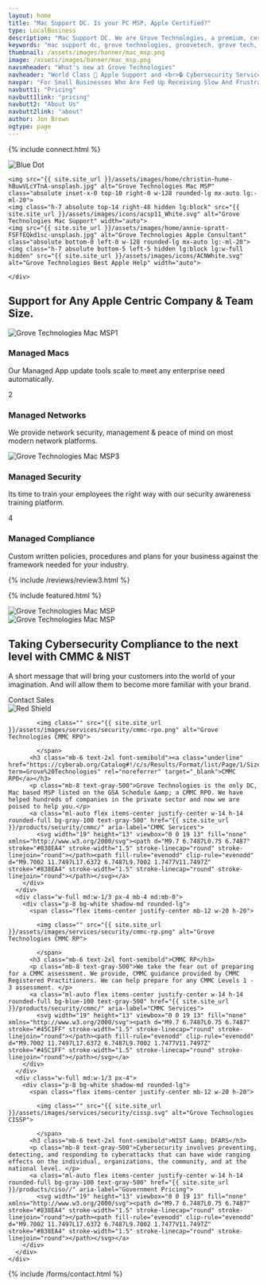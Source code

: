```yaml
---
layout: home
title: "Mac Support DC. Is your PC MSP, Apple Certified?"
type: LocalBusiness
description: "Mac Support DC. We are Grove Technologies, a premium, certified, Mac MSP for DC's Mac based businesses!" 
keywords: "mac support dc, grove technologies, groovetech, grove tech, mac dc, it services, it consultant, managed services, mac support near me, apple certified help, solve major issues, mac deployment mdm, custom mac services, hiring grove technologies, virtual cio ciso, ciso managed fleet, dc maryland virginia, mac services tailored, mac support team, managed it services, helpdesk support, it consulting companies, apple store repair, it support services, it outsourcing, managed network services, it service provider, mac support, Mac support, Mac support number Mac support chat, Mac support phone number, Mac support store, Mac support near me, Mac support apple, Mac support customer service, Mac support appointment, Mac support chat live"
thumbnail: /assets/images/banner/mac_msp.png
image: /assets/images/banner/mac_msp.png
navsmheader: "What's new at Grove Technologies"
navheader: "World Class  Apple Support and <br>🔒 Cybersecurity Services"
navpar: "For Small Businesses Who Are Fed Up Receiving Slow And Frustrating IT Support From Traditional PC MSP’s, Grove Provides Quick and Responsive <a href=\"https://consultants.apple.com/us/profile/2045642\" rel=\"noreferrer\" class=\"font-bold\" title=\"Grove Technologies a member of the Apple Consultants Network\" target=\"_blank\">Mac Support</a>, Network & Cybersecurity Services Nationwide."
navbutt1: "Pricing"
navbutt1link: "pricing"
navbutt2: "About Us"
navbutt2link: "about"
author: Jon Brown
ogtype: page
---
```


{% include connect.html %}

<section class="relative py-20 mt-40 lg:mt-0 lg:py-40 lg:mb-0"><img class="hidden lg:block absolute bottom-0 left-0 mb-40" src="{{ site.site_url }}/assets/zeus-assets/icons/dots/blue-dot-left-bars.svg" alt="Blue Dot"><div class="container px-4 mx-auto">
<div class="flex flex-wrap -mx-4">
  <div class="relative w-full lg:w-1/2 px-4 order-last lg:order-first flex items-center hidden lg:block">

	<img src="{{ site.site_url }}/assets/images/home/christin-hume-hBuwVLcYTnA-unsplash.jpg" alt="Grove Technologies Mac MSP" class="absolute inset-x-0 top-10 right-0 w-128 rounded-lg mx-auto lg:-ml-20">
	<img class="h-7 absolute top-14 right-48 hidden lg:block" src="{{ site.site_url }}/assets/images/icons/acsp11_White.svg" alt="Grove Technologies Mac Support" width="auto">
	<img src="{{ site.site_url }}/assets/images/home/annie-spratt-FSFfEQkd1sc-unsplash.jpg" alt="Grove Technologies Apple Consultant" class="absolute bottom-0 left-0 w-128 rounded-lg mx-auto lg:-ml-20">
	<img class="h-7 absolute bottom-5 left-5 hidden lg:block lg:w-full hidden" src="{{ site.site_url }}/assets/images/icons/ACNWhite.svg" alt="Grove Technologies Best Apple Help" width="auto">
	
	</div>
  <div class="w-full lg:w-1/2 px-4 mb-6 lg:mb-0">
	<div class="max-w-xl">
	  <h2 class="mb-10 lg:mb-16 text-4xl font-heading">Support for Any Apple Centric Company &amp; Team Size.</h2>
	  <div class="relative flex flex-wrap -mx-4 -mb-12">
		<div class="relative w-full lg:w-1/2 px-4 mb-12">
		  <img class="hidden lg:block absolute top-0 left-0 ml-24 -mt-10" src="{{ site.site_url }}/assets/zeus-assets/icons/line-little-top.svg" alt="Grove Technologies Mac MSP"><span class="flex items-center justify-center w-12 h-12 mb-6 lg:mb-8 rounded-full bg-blue-400 text-white text-sm">1</span>
		  <h3 class="mb-4 text-2xl font-semibold font-heading">Managed Macs</h3>
		  <p class="text-xl text-gray-500">Our Managed App update tools scale to meet any enterprise need automatically.</p>
		</div>
		<div class="w-full lg:w-1/2 px-4 mb-12">
		  <span class="flex items-center justify-center w-12 h-12 mb-6 lg:mb-8 rounded-full bg-red-400 text-white text-sm">2</span>
		  <h3 class="mb-4 text-2xl font-semibold font-heading">Managed Networks</h3>
		  <p class="text-xl text-gray-500">We provide network security, management &amp; peace of mind on most modern network platforms.</p>
		</div>
		<div class="relative w-full lg:w-1/2 px-4 mb-12">
		  <img class="hidden lg:block absolute top-0 left-0 -mt-24 ml-24" src="{{ site.site_url }}/assets/zeus-assets/icons/line-little.svg" alt="Grove Technologies Mac MSP"><span class="flex items-center justify-center w-12 h-12 mb-6 lg:mb-8 rounded-full bg-yellow-400 text-white text-sm">3</span>
		  <h3 class="mb-4 text-2xl font-semibold font-heading">Managed Security</h3>
		  <p class="text-xl text-gray-500">Its time to train your employees the right way with our security awareness training platform.</p>
		</div>
		<div class="w-full lg:w-1/2 px-4 mb-12">
		  <span class="flex items-center justify-center w-12 h-12 mb-6 lg:mb-8 rounded-full bg-orange-400 text-white text-sm">4</span>
		  <h3 class="mb-4 text-2xl font-semibold font-heading">Managed Compliance</h3>
		  <p class="text-xl text-gray-500">Custom written policies, procedures and plans for your business against the framework needed for your industry. </p>
		</div>
	  </div>
	</div>
  </div>
</div>
</div>
</section>

{% include /reviews/review3.html %}

 {% include featured.html %}

<section class="md:pb-24 lg:pb-80"><div class="relative pt-12 lg:pt-20 pb-28 md:pb-64 bg-green-100">
  <img class="h-24 lg:hidden ml-auto -mt-10 mb-10" src="{{ site.site_url }}/assets/zeus-assets/icons/dots/red-dot-right-shield.svg" alt="Grove Technologies Mac MSP"><div class="relative px-4 text-center">
	<div class="md:w-2/12 px-4">
	  <img class="hidden lg:block lg:absolute top-0 left-0" src="{{ site.site_url }}/assets/zeus-assets/icons/dots/blue-dot-left-bars.svg" alt="Grove Technologies Mac MSP"></div>
	<div class="relative w-full lg:w-9/12 px-4 mx-auto pb-10 lg:pb-0">
	  <div class="max-w-4xl mx-auto">
		<h2 class="mb-10 text-4xl">Taking Cybersecurity Compliance to the next level with CMMC &amp; NIST</h2>
		<p class="max-w-3xl mx-auto mb-6 lg:mb-12 text-xl text-gray-500">A short message that will bring your customers into the world of your imagination. And will allow them to become more familiar with your brand.</p>
		<a class="inline-block w-full md:w-auto mb-2 mr-4 py-4 px-14 text-xl text-white font-medium leading-normal rounded bg-green-500 cursor-pointer" onclick="Calendly.initPopupWidget({url: 'https://calendly.com/grove-sales-team/grove-sales-call'});return false;">Contact Sales</a>
	  </div>
	</div>
	<div class="md:w-2/12 px-4">
	  <img class="hidden lg:block lg:absolute top-0 right-0 mt-20" src="{{ site.site_url }}/assets/zeus-assets/icons/dots/red-dot-right-shield.svg" alt="Red Shield"></div>
  </div>
  <div class="lg:absolute inset-x-0 mt-20 max-w-6xl px-4 mx-auto">
	<div class="flex flex-wrap -mx-4">
	  <div class="w-full md:w-1/3 px-4 mb-4 md:mb-0">
		<div class="p-8 bg-white shadow-md rounded-lg">
		  <span class="flex items-center justify-center mb-12 rounded-full w-20 h-20">
			
			<img class="" src="{{ site.site_url }}/assets/images/services/security/cmmc-rpo.png" alt="Grove Technologies CMMC RPO">
			
			</span>
		  <h3 class="mb-6 text-2xl font-semibold"><a class="underline" href="https://cyberab.org/Catalog#!/c/s/Results/Format/list/Page/1/Size/9/Sort/Relevance?term=Grove%20Technologies" rel="noreferrer" target="_blank">CMMC RPO</a></h3>
		  <p class="mb-8 text-gray-500">Grove Technologies is the only DC, Mac based MSP listed on the GSA Schedule &amp; a CMMC RPO. We have helped hundreds of companies in the private sector and now we are poised to help you.</p>
		  <a class="ml-auto flex items-center justify-center w-14 h-14 rounded-full bg-gray-100 text-gray-500" href="{{ site.site_url }}/products/security/cmmc/" aria-label="CMMC Services">
			<svg width="19" height="13" viewbox="0 0 19 13" fill="none" xmlns="http://www.w3.org/2000/svg"><path d="M9.7 6.7487L0.75 6.7487" stroke="#838EA4" stroke-width="1.5" stroke-linecap="round" stroke-linejoin="round"></path><path fill-rule="evenodd" clip-rule="evenodd" d="M9.7002 11.7497L17.6372 6.7487L9.7002 1.7477V11.7497Z" stroke="#838EA4" stroke-width="1.5" stroke-linecap="round" stroke-linejoin="round"></path></svg></a>
		</div>
	  </div>
	  <div class="w-full md:w-1/3 px-4 mb-4 md:mb-0">
		<div class="p-8 bg-white shadow-md rounded-lg">
		  <span class="flex items-center justify-center mb-12 w-20 h-20">
			
			<img class="" src="{{ site.site_url }}/assets/images/services/security/cmmc-rp.png" alt="Grove Technologies CMMC RP">
			
			</span>
		  <h3 class="mb-6 text-2xl font-semibold">CMMC RP</h3>
		  <p class="mb-8 text-gray-500">We take the fear out of preparing for a CMMC assessment. We provide, CMMC guidance provided by CMMC Registered Practitioners. We can help prepare for any CMMC Levels 1 - 3 assessment. </p>
		  <a class="ml-auto flex items-center justify-center w-14 h-14 rounded-full bg-blue-100 text-gray-500" href="{{ site.site_url }}/products/security/cmmc/" aria-label="CMMC Services">
			<svg width="19" height="13" viewbox="0 0 19 13" fill="none" xmlns="http://www.w3.org/2000/svg"><path d="M9.7 6.7487L0.75 6.7487" stroke="#45C1FF" stroke-width="1.5" stroke-linecap="round" stroke-linejoin="round"></path><path fill-rule="evenodd" clip-rule="evenodd" d="M9.7002 11.7497L17.6372 6.7487L9.7002 1.7477V11.7497Z" stroke="#45C1FF" stroke-width="1.5" stroke-linecap="round" stroke-linejoin="round"></path></svg></a>
		</div>
	  </div>
	  <div class="w-full md:w-1/3 px-4">
		<div class="p-8 bg-white shadow-md rounded-lg">
		  <span class="flex items-center justify-center mb-12 w-20 h-20">
			
			<img class="" src="{{ site.site_url }}/assets/images/services/security/cissp.svg" alt="Grove Technologies CISSP">
			
			</span>
		  <h3 class="mb-6 text-2xl font-semibold">NIST &amp; DFARS</h3>
		  <p class="mb-8 text-gray-500">Cybersecurity involves preventing, detecting, and responding to cyberattacks that can have wide ranging effects on the individual, organizations, the community, and at the national level. </p>
		  <a class="ml-auto flex items-center justify-center w-14 h-14 rounded-full bg-gray-100 text-gray-500" href="{{ site.site_url }}/products/ciso//" aria-label="Government Pricing">
			<svg width="19" height="13" viewbox="0 0 19 13" fill="none" xmlns="http://www.w3.org/2000/svg"><path d="M9.7 6.7487L0.75 6.7487" stroke="#838EA4" stroke-width="1.5" stroke-linecap="round" stroke-linejoin="round"></path><path fill-rule="evenodd" clip-rule="evenodd" d="M9.7002 11.7497L17.6372 6.7487L9.7002 1.7477V11.7497Z" stroke="#838EA4" stroke-width="1.5" stroke-linecap="round" stroke-linejoin="round"></path></svg></a>
		</div>
	  </div>
	</div>
  </div>
</div>
</section>
{% include /forms/contact.html %}